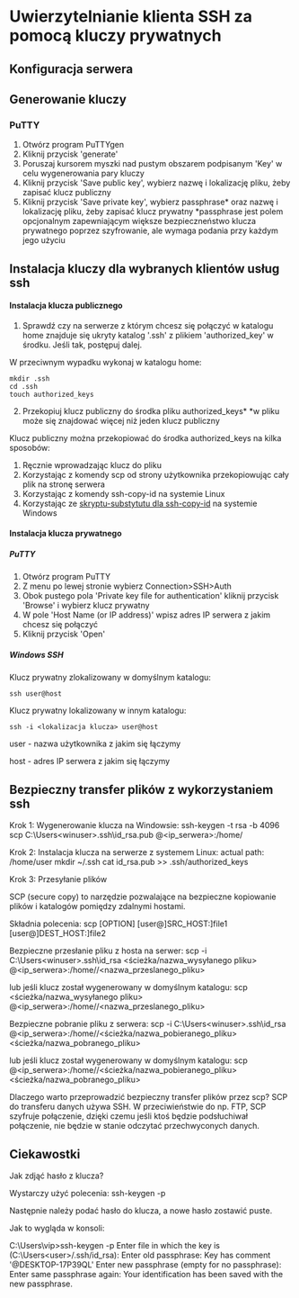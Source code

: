 # Uwierzytelnianie klienta SSH za pomocą kluczy prywatnych

## Konfiguracja serwera


## Generowanie kluczy
### PuTTY
1. Otwórz program PuTTYgen
2. Kliknij przycisk 'generate'
3. Poruszaj kursorem myszki nad pustym obszarem podpisanym 'Key' w celu wygenerowania pary kluczy
4. Kliknij przycisk 'Save public key', wybierz nazwę i lokalizację pliku, żeby zapisać klucz publiczny
5. Kliknij przycisk 'Save private key', wybierz passphrase* oraz nazwę i lokalizację pliku, żeby zapisać klucz prywatny
*passphrase jest polem opcjonalnym zapewniającym większe bezpieczneństwo klucza prywatnego poprzez szyfrowanie, ale wymaga podania przy każdym jego użyciu


## Instalacja kluczy dla wybranych klientów usług ssh
#### Instalacja klucza publicznego
1. Sprawdź czy na serwerze z którym chcesz się połączyć w katalogu home znajduje się ukryty katalog '.ssh' z plikiem 'authorized_key' w środku. Jeśli tak, postępuj dalej.

W przeciwnym wypadku wykonaj w katalogu home:
```
mkdir .ssh
cd .ssh
touch authorized_keys
```
2. Przekopiuj klucz publiczny do środka pliku authorized_keys*
*w pliku może się znajdować więcej niż jeden klucz publiczny

Klucz publiczny można przekopiować do środka authorized_keys na kilka sposobów:
1. Ręcznie wprowadzając klucz do pliku
2. Korzystając z komendy scp od strony użytkownika przekopiowując cały plik na stronę serwera
3. Korzystając z komendy ssh-copy-id na systemie Linux
4. Korzystając ze [skryptu-substytutu dla ssh-copy-id](https://gist.github.com/ceilfors/fb6908dc8ac96e8fc983) na systemie Windows
#### Instalacja klucza prywatnego
##### PuTTY
1. Otwórz program PuTTY
2. Z menu po lewej stronie wybierz Connection>SSH>Auth
3. Obok pustego pola 'Private key file for authentication' kliknij przycisk 'Browse' i wybierz klucz prywatny
4. W pole 'Host Name (or IP address)' wpisz adres IP serwera z jakim chcesz się połączyć
5. Kliknij przycisk 'Open'
##### Windows SSH
Klucz prywatny zlokalizowany w domyślnym katalogu:
```
ssh user@host
```
Klucz prywatny lokalizowany w innym katalogu:
```
ssh -i <lokalizacja klucza> user@host
```
user - nazwa użytkownika z jakim się łączymy

host - adres IP serwera z jakim się łączymy


## Bezpieczny transfer plików z wykorzystaniem ssh

Krok 1: Wygenerowanie klucza na Windowsie:
ssh-keygen -t rsa -b 4096
scp C:\Users\<winuser>\.ssh\id_rsa.pub <user>@<ip_serwera>:/home/<user>

Krok 2: Instalacja klucza na serwerze z systemem Linux:
actual path: /home/user
mkdir ~/.ssh
cat id_rsa.pub >> .ssh/authorized_keys

Krok 3: Przesyłanie plików

SCP (secure copy) to narzędzie pozwalające na bezpieczne kopiowanie plików i katalogów pomiędzy zdalnymi hostami.

Składnia polecenia:
scp [OPTION] [user@]SRC_HOST:]file1 [user@]DEST_HOST:]file2

Bezpieczne przesłanie pliku z hosta na serwer:
scp -i C:\Users\<winuser>\.ssh\id_rsa <ścieżka/nazwa_wysyłanego pliku> <user>@<ip_serwera>:/home/<user>/<nazwa_przeslanego_pliku>

lub jeśli klucz został wygenerowany w domyślnym katalogu:
scp <ścieżka/nazwa_wysyłanego pliku> <user>@<ip_serwera>:/home/<user>/<nazwa_przeslanego_pliku>

Bezpieczne pobranie pliku z serwera:
scp -i C:\Users\<winuser>\.ssh\id_rsa <user>@<ip_serwera>:/home/<user>/<ścieżka/nazwa_pobieranego_pliku> <ścieżka/nazwa_pobranego_pliku>

lub jeśli klucz został wygenerowany w domyślnym katalogu:
scp <user>@<ip_serwera>:/home/<user>/<ścieżka/nazwa_pobieranego_pliku> <ścieżka/nazwa_pobranego_pliku>

Dlaczego warto przeprowadzić bezpieczny transfer plików przez scp?
SCP do transferu danych używa SSH. W przeciwieństwie do np. FTP, SCP szyfruje połączenie, dzięki czemu jeśli ktoś będzie podsłuchiwał połączenie, nie będzie w stanie odczytać przechwyconych danych.
  
## Ciekawostki
  Jak zdjąć hasło z klucza?
  
  Wystarczy użyć polecenia:
  ssh-keygen -p
  
  Następnie należy podać hasło do klucza, a nowe hasło zostawić puste.
  
  Jak to wygląda w konsoli:
  
  C:\Users\vip>ssh-keygen -p
  Enter file in which the key is (C:\Users\<user>/.ssh/id_rsa):
  Enter old passphrase:
  Key has comment '<user>@DESKTOP-17P39QL'
  Enter new passphrase (empty for no passphrase):
  Enter same passphrase again:
  Your identification has been saved with the new passphrase.
  
